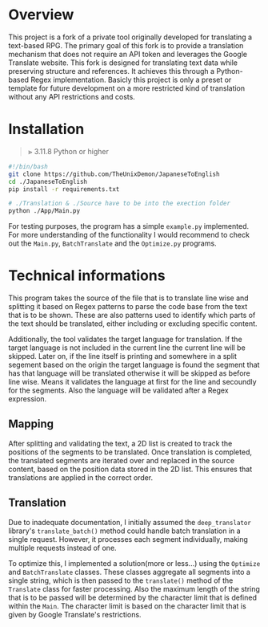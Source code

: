 # Overview

This project is a fork of a private tool originally developed for translating a text-based RPG. The primary goal of this fork is to provide a translation mechanism that does not require an API token and leverages the Google Translate website. This fork is designed for translating text data while preserving structure and references. It achieves this through a Python-based Regex implementation. Basicly this project is only a preset or template for future development on a more restricted kind of translation without any API restrictions and costs.

# Installation
> &GreaterGreater; 3.11.8 Python or higher

```bash
#!/bin/bash
git clone https://github.com/TheUnixDemon/JapaneseToEnglish
cd ./JapaneseToEnglish
pip install -r requirements.txt

# ./Translation & ./Source have to be into the exection folder
python ./App/Main.py
```

For testing purposes, the program has a simple `example.py` implemented. For more understanding of the functionality I would recommend to check out the `Main.py`, `BatchTranslate` and the `Optimize.py` programs.

# Technical informations

This program takes the source of the file that is to translate line wise and splitting it based on Regex patterns to parse the code base from the text that is to be shown. These are also patterns used to identify which parts of the text should be translated, either including or excluding specific content.

Additionally, the tool validates the target language for translation. If the target language is not included in the current line the current line will be skipped. Later on, if the line itself is printing and somewhere in a split segement based on the origin the target language is found the segment that has that language will be translated otherwise it will be skipped as before line wise. Means it validates the language at first for the line and secoundly for the segments. Also the language will be validated after a Regex expression.

## Mapping
After splitting and validating the text, a 2D list is created to track the positions of the segments to be translated. Once translation is completed, the translated segments are iterated over and replaced in the source content, based on the position data stored in the 2D list. This ensures that translations are applied in the correct order.

## Translation
Due to inadequate documentation, I initially assumed the `deep_translator` library's `translate_batch()` method could handle batch translation in a single request. However, it processes each segment individually, making multiple requests instead of one.

To optimize this, I implemented a solution(more or less...) using the `Optimize` and `BatchTranslate` classes. These classes aggregate all segments into a single string, which is then passed to the `translate()` method of the `Translate` class for faster processing. Also the maximum length of the string that is to be passed will be determined by the character limit that is defined within the `Main`. The character limit is based on the character limit that is given by Google Translate's restrictions.